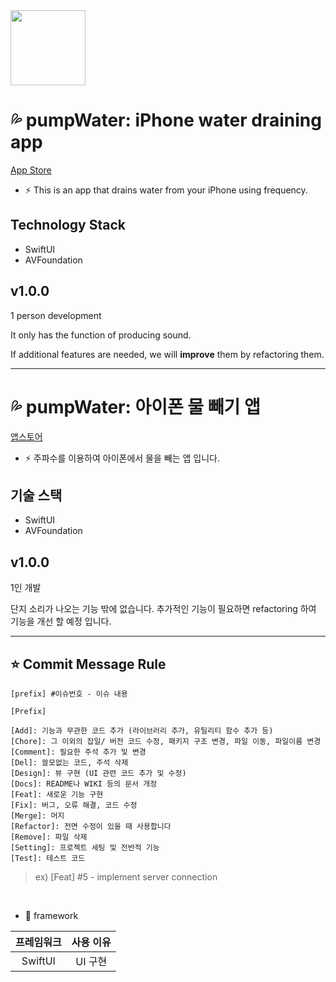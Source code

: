 <img src="https://github.com/user-attachments/assets/e5396fb1-8a91-498b-bc91-08500a7f8cd3" width=120 />

# 💦 pumpWater: iPhone water draining app

[App Store](https://url.kr/51iw4o)

- ⚡️ This is an app that drains water from your iPhone using frequency.

## Technology Stack

- SwiftUI
- AVFoundation

## v1.0.0

1 person development

It only has the function of producing sound.

If additional features are needed, we will **improve** them by refactoring them.

---

# 💦 pumpWater: 아이폰 물 빼기 앱

[앱스토어](https://url.kr/51iw4o)

- ⚡️ 주파수를 이용하여 아이폰에서 물을 빼는 앱 입니다.

## 기술 스택

- SwiftUI
- AVFoundation

## v1.0.0

1인 개발

단지 소리가 나오는 기능 밖에 없습니다.
추가적인 기능이 필요하면 refactoring 하여 기능을 개선 할 예정 입니다.


---

## **⭐️ Commit Message Rule**

`[prefix] #이슈번호 - 이슈 내용`

```
[Prefix]

[Add]: 기능과 무관한 코드 추가 (라이브러리 추가, 유틸리티 함수 추가 등)
[Chore]: 그 이외의 잡일/ 버전 코드 수정, 패키지 구조 변경, 파일 이동, 파일이름 변경
[Comment]: 필요한 주석 추가 및 변경
[Del]: 쓸모없는 코드, 주석 삭제
[Design]: 뷰 구현 (UI 관련 코드 추가 및 수정)
[Docs]: README나 WIKI 등의 문서 개정
[Feat]: 새로운 기능 구현
[Fix]: 버그, 오류 해결, 코드 수정
[Merge]: 머지
[Refactor]: 전면 수정이 있을 때 사용합니다
[Remove]: 파일 삭제
[Setting]: 프로젝트 세팅 및 전반적 기능
[Test]: 테스트 코드
```

> ex) [Feat] #5 - implement server connection

 <br>

  - 🧱 framework

프레임워크 | 사용 이유 
:---------:|:----------:
 SwiftUI | UI 구현
